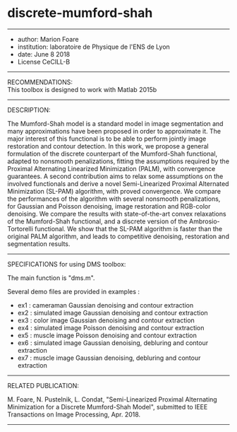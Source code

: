 # discrete-mumford-shah



***************************************************************************
* author: Marion Foare                                                    
* institution: laboratoire de Physique de l'ENS de Lyon                   
* date: June 8 2018                                                       
* License CeCILL-B                                                        
***************************************************************************
RECOMMENDATIONS:                                   	
This toolbox is designed to work with Matlab 2015b   

------------------------------------------------------------------------------------------------------------------------
DESCRIPTION:

The Mumford-Shah model is a standard model in image segmentation and many approximations have been proposed in order to approximate it. The major interest of this functional is to be able to perform jointly image restoration and contour detection. In this work, we propose a general formulation of the discrete counterpart of the Mumford-Shah functional, adapted to nonsmooth penalizations, fitting the assumptions required by the Proximal Alternating Linearized Minimization (PALM), with convergence guarantees. A second contribution aims to relax some assumptions on the involved functionals and derive a novel Semi-Linearized Proximal Alternated Minimization (SL-PAM) algorithm, with proved convergence. We compare the performances of the algorithm with several nonsmooth penalizations, for Gaussian and Poisson denoising, image restoration and RGB-color denoising. We compare the results with state-of-the-art convex relaxations of the Mumford-Shah functional, and a discrete version of the Ambrosio-Tortorelli functional. We show that the SL-PAM algorithm is faster than the original PALM algorithm, and leads to competitive denoising, restoration and segmentation results. 

------------------------------------------------------------------------------------------------------------------------
SPECIFICATIONS for using DMS toolbox:

The main function is "dms.m".

Several demo files are provided in examples :
- ex1 : cameraman Gaussian denoising and contour extraction
- ex2 : simulated image Gaussian denoising and contour extraction
- ex3 : color image Gaussian denoising and contour extraction
- ex4 : simulated image Poisson denoising and contour extraction
- ex5 : muscle image Poisson denoising and contour extraction
- ex6 : simulated image Gaussian denoising, debluring and contour extraction
- ex7 : muscle image Gaussian denoising, debluring and contour extraction

------------------------------------------------------------------------------------------------------------------------
RELATED PUBLICATION:

M. Foare, N. Pustelnik, L. Condat, "Semi-Linearized Proximal Alternating Minimization for a Discrete Mumford-Shah Model",
submitted to IEEE Transactions on Image Processing, Apr. 2018.

------------------------------------------------------------------------------------------------------------------------
